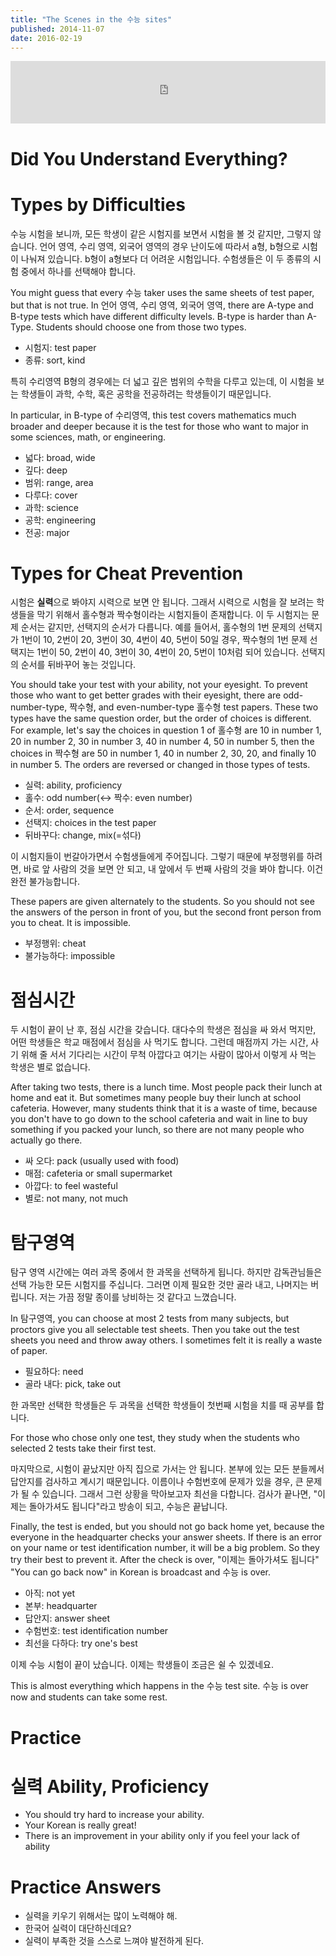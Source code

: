 ```yaml
---
title: "The Scenes in the 수능 sites"
published: 2014-11-07
date: 2016-02-19
---
```

<iframe id="audio_iframe" src="https://www.podbean.com/media/player/audio/postId/5360735/url/http%253A%252F%252Fwiseinit.podbean.com%252Fe%252Fthe-scenes-in-the-morning-of-%25EC%2588%2598%25EB%258A%25A5-day%252F/initByJs/1/auto/1?skin=5" width="100%" height="100" frameborder="0" scrolling="no"></iframe>

#  Did You Understand Everything?


#  Types by Difficulties

수능 시험을 보니까, 모든 학생이 같은 시험지를 보면서 시험을 볼 것 같지만, 그렇지 않습니다. 언어 영역, 수리 영역, 외국어 영역의 경우 난이도에 따라서 a형, b형으로 시험이 나눠져 있습니다. b형이 a형보다 더 어려운 시험입니다. 수험생들은 이 두 종류의 시험 중에서 하나를 선택해야 합니다.

You might guess that every 수능 taker uses the same sheets of test paper, but that is not true. In 언어 영역, 수리 영역, 외국어 영역, there are A-type and B-type tests which have different difficulty levels. B-type is harder than A-Type. Students should choose one from those two types.

* 시험지: test paper
* 종류: sort, kind

특히 수리영역 B형의 경우에는 더 넓고 깊은 범위의 수학을 다루고 있는데, 이 시험을 보는 학생들이 과학, 수학, 혹은 공학을 전공하려는 학생들이기 때문입니다.

In particular, in B-type of 수리영역, this test covers mathematics much broader and deeper because it is the test for those who want to major in some sciences, math, or engineering.

* 넓다: broad, wide
* 깊다: deep
* 범위: range, area
* 다루다: cover
* 과학: science
* 공학: engineering
* 전공: major


#  Types for Cheat Prevention

시험은 <span style="color: # ff0000;"><strong>실력</strong></span>으로 봐야지 시력으로 보면 안 됩니다. 그래서 시력으로 시험을 잘 보려는 학생들을 막기 위해서 홀수형과 짝수형이라는 시험지들이 존재합니다. 이 두 시험지는 문제 순서는 같지만, 선택지의 순서가 다릅니다. 예를 들어서, 홀수형의 1번 문제의 선택지가 1번이 10, 2번이 20, 3번이 30, 4번이 40, 5번이 50일 경우, 짝수형의 1번 문제 선택지는 1번이 50, 2번이 40, 3번이 30, 4번이 20, 5번이 10처럼 되어 있습니다. 선택지의 순서를 뒤바꾸어 놓는 것입니다.

You should take your test with your ability, not your eyesight. To prevent those who want to get better grades with their eyesight, there are odd-number-type, 짝수형, and even-number-type 홀수형 test papers. These two types have the same question order, but the order of choices is different. For example, let's say the choices in question 1 of 홀수형 are 10 in number 1, 20 in number 2, 30 in number 3, 40 in number 4, 50 in number 5, then the choices in 짝수형 are 50 in number 1, 40 in number 2, 30, 20, and finally 10 in number 5. The orders are reversed or changed in those types of tests.

* 실력: ability, proficiency
* 홀수: odd number(&lt;-&gt; 짝수: even number)
* 순서: order, sequence
* 선택지: choices in the test paper
* 뒤바꾸다: change, mix(=섞다)

이 시험지들이 번갈아가면서 수험생들에게 주어집니다. 그렇기 때문에 부정행위를 하려면, 바로 앞 사람의 것을 보면 안 되고, 내 앞에서 두 번째 사람의 것을 봐야 합니다. 이건 완전 불가능합니다.

These papers are given alternately to the students. So you should not see the answers of the person in front of you, but the second front person from you to cheat. It is impossible.

* 부정행위: cheat
* 불가능하다: impossible


#  점심시간

두 시험이 끝이 난 후, 점심 시간을 갖습니다. 대다수의 학생은 점심을 싸 와서 먹지만, 어떤 학생들은 학교 매점에서 점심을 사 먹기도 합니다. 그런데 매점까지 가는 시간, 사기 위해 줄 서서 기다리는 시간이 무척 아깝다고 여기는 사람이 많아서 이렇게 사 먹는 학생은 별로 없습니다.

After taking two tests, there is a lunch time. Most people pack their lunch at home and eat it. But sometimes many people buy their lunch at school cafeteria. However, many students think that it is a waste of time, because you don't have to go down to the school cafeteria and wait in line to buy something if you packed your lunch, so there are not many people who actually go there.

* 싸 오다: pack (usually used with food)
* 매점: cafeteria or small supermarket
* 아깝다: to feel wasteful
* 별로: not many, not much


#  탐구영역

탐구 영역 시간에는 여러 과목 중에서 한 과목을 선택하게 됩니다. 하지만 감독관님들은 선택 가능한 모든 시험지를 주십니다. 그러면 이제 필요한 것만 골라 내고, 나머지는 버립니다. 저는 가끔 정말 종이를 낭비하는 것 같다고 느꼈습니다.

In 탐구영역, you can choose at most 2 tests from many subjects, but proctors give you all selectable test sheets. Then you take out the test sheets you need and throw away others. I sometimes felt it is really a waste of paper.

* 필요하다: need
* 골라 내다: pick, take out

한 과목만 선택한 학생들은 두 과목을 선택한 학생들이 첫번째 시험을 치를 때 공부를 합니다.

For those who chose only one test, they study when the students who selected 2 tests take their first test.

마지막으로, 시험이 끝났지만 아직 집으로 가서는 안 됩니다. 본부에 있는 모든 분들께서 답안지를 검사하고 계시기 때문입니다. 이름이나 수험번호에 문제가 있을 경우, 큰 문제가 될 수 있습니다. 그래서 그런 상황을 막아보고자 최선을 다합니다. 검사가 끝나면, "이제는 돌아가셔도 됩니다"라고 방송이 되고, 수능은 끝납니다.

Finally, the test is ended, but you should not go back home yet, because the everyone in the headquarter checks your answer sheets. If there is an error on your name or test identification number, it will be a big problem. So they try their best to prevent it. After the check is over, "이제는 돌아가셔도 됩니다" "You can go back now" in Korean is broadcast and 수능 is over.

* 아직: not yet
* 본부: headquarter
* 답안지: answer sheet
* 수험번호: test identification number
* 최선을 다하다: try one's best

이제 수능 시험이 끝이 났습니다. 이제는 학생들이 조금은 쉴 수 있겠네요.

This is almost everything which happens in the 수능 test site. 수능 is over now and students can take some rest.

#  Practice

#  실력 Ability, Proficiency

* You should try hard to increase your ability.
* Your Korean is really great!
* There is an improvement in your ability only if you feel your lack of ability

#  Practice Answers

* 실력을 키우기 위해서는 많이 노력해야 해.
* 한국어 실력이 대단하신데요?
* 실력이 부족한 것을 스스로 느껴야 발전하게 된다.
